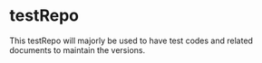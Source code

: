 # testRepo
This testRepo will majorly be used to have test codes and related documents to maintain the versions.
